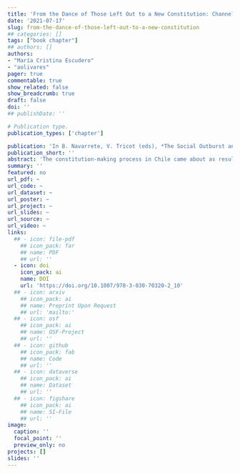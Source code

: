 ```yaml
---
title: 'From the Dance of Those Left Out to a New Constitution: Channeling the Chilean Social Unrest'
date: '2021-07-17'
slug: from-the-dance-of-those-left-out-to-a-new-constitution
## categories: []
tags: ["book chapter"]
## authors: []
authors:
- "María Cristina Escudero"
- "aolivares"
pager: true
commentable: true
show_related: false
show_breadcrumb: true
draft: false
doi: ''
## publishDate: ''

# Publication type.
publication_types: ['chapter']

publication: 'In B. Navarrete, V. Tricot (eds), *The Social Outburst and Political Representation in Chile. Latin American Societies*. Cham: Springer'
publication_short: ''
abstract: 'The constitution-making process in Chile came about as result of a political agreement among political parties (traditional actors) forced by the persistent pressure from the social movements since 2006 onwards. The idea of such an agreement had been elusive in the political sphere because there was no single transversal position concerning the need to replace the Constitution nor was there agreement as to the mechanism to bring it about. The social unrest in October 18, 2019 elevated the costs of continuing to avoid the constitution-making process, even though the aspiration had been present quite some time. The social unrest caused entrenched resistance to tumble. Together with the local experiences of citizen deliberation (assemblies and self-convened cabildos), a window of opportunity emerged and the process to replace the constitution was viewed as a chance to channel the social and political crisis through institutional means. Under these circumstances, Chile provides an interesting case for studying the role of social organizations and mobilized citizenship participation, as agents of institutional change, "from below".'
summary: ''
featured: no
url_pdf: ~
url_code: ~
url_dataset: ~
url_poster: ~
url_project: ~
url_slides: ~
url_source: ~
url_video: ~
links:
  ## - icon: file-pdf
    ## icon_pack: far
    ## name: PDF
    ## url: ''
  - icon: doi
    icon_pack: ai
    name: DOI
    url: 'https://doi.org/10.1007/978-3-030-70320-2_10'
  ## - icon: arxiv
    ## icon_pack: ai
    ## name: Preprint Upon Request
    ## url: 'mailto:'
  ## - icon: osf
    ## icon_pack: ai
    ## name: OSF-Project
    ## url: ''
  ## - icon: github
    ## icon_pack: fab
    ## name: Code
    ## url: ''
  ## - icon: dataverse
    ## icon_pack: ai
    ## name: Dataset
    ## url: ''
  ## - icon: figshare
    ## icon_pack: ai
    ## name: SI-File
    ## url: ''
image:
  caption: ''
  focal_point: ''
  preview_only: no
projects: []
slides: ''
---
```

